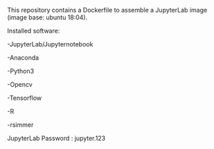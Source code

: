 This repository contains a Dockerfile to assemble a JupyterLab image (image base: ubuntu 18:04). 


Installed software:


  -JupyterLab/Jupyternotebook
  
  
  -Anaconda
  
  
  -Python3
  
  
  -Opencv
  
  
  -Tensorflow
  
  
  -R
  
  
  -rsimmer
  
  
  
JupyterLab Password : jupyter.123
  
